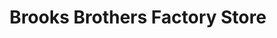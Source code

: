 ---
title: "Brooks Brothers Factory Store"
url: /gilroy/brooks-brothers-factory-store/
shop: clothes
---